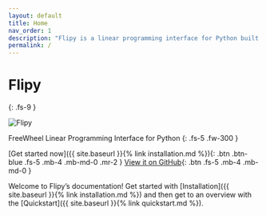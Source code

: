 ```yaml
---
layout: default
title: Home
nav_order: 1
description: "Flipy is a linear programming interface for Python built by FreeWheel."
permalink: /
---
```


# Flipy
{: .fs-9 }

![Flipy]({{site.baseurl}}/assets/images/flipy.png)

FreeWheel Linear Programming Interface for Python
{: .fs-5 .fw-300 }

[Get started now]({{ site.baseurl }}{% link installation.md %}){: .btn .btn-blue .fs-5 .mb-4 .mb-md-0 .mr-2 } [View it on GitHub](https://github.com/freewheel/flipy/){: .btn .fs-5 .mb-4 .mb-md-0 }

Welcome to Flipy’s documentation! Get started with [Installation]({{ site.baseurl }}{% link installation.md %}) and then get to an overview with the [Quickstart]({{ site.baseurl }}{% link quickstart.md %}).